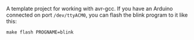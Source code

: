 A template project for working with avr-gcc.  If you have an Arduino connected on port `/dev/ttyACM0`, you can flash the blink program to it like this:

    make flash PROGNAME=blink
